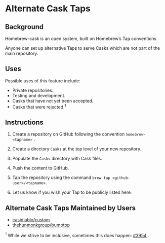# Alternate Cask Taps

## Background

Homebrew-cask is an open system, built on Homebrew’s Tap conventions.

Anyone can set up alternative Taps to serve Casks which are not part of
the main repository.

## Uses

Possible uses of this feature include:

 * Private repositories.
 * Testing and development.
 * Casks that have not yet been accepted.
 * Casks that were rejected.<sup>1</sup>

## Instructions

1. Create a repository on GitHub following the convention `homebrew-<tapname>` .

2. Create a directory `Casks` at the top level of your new repository.

3. Populate the `Casks` directory with Cask files.

4. Push the content to GitHub.

5. Tap the repository using the command `brew tap <github-user>/<tapname>`.

6. Let us know if you wish your Tap to be publicly listed here.

## Alternate Cask Taps Maintained by Users

* [casidiablo/custom](https://github.com/casidiablo/homebrew-custom)
* [thehunmonkgroup/bumptop](https://github.com/thehunmonkgroup/homebrew-bumptop)

<sup>1</sup> While we strive to be inclusive, sometimes this does happen: [#3954](https://github.com/caskroom/homebrew-cask/pull/3954) .
